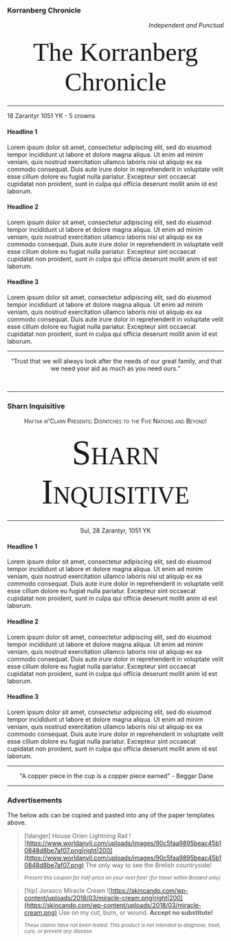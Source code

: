 
### Korranberg Chronicle
<div style="text-align:right;"><i>Independent and Punctual</i></div>
<p style="font-family: Garamond;font-size:60px;text-align:center;margin:20px;">The Korranberg Chronicle</p>
<hr>
  18 Zarantyr 1051 YK  -  5 crowns


#### Headline 1

Lorem ipsum dolor sit amet, consectetur adipiscing elit, sed do eiusmod tempor incididunt ut labore et dolore magna aliqua. Ut enim ad minim veniam, quis nostrud exercitation ullamco laboris nisi ut aliquip ex ea commodo consequat. Duis aute irure dolor in reprehenderit in voluptate velit esse cillum dolore eu fugiat nulla pariatur. Excepteur sint occaecat cupidatat non proident, sunt in culpa qui officia deserunt mollit anim id est laborum.



#### Headline 2

Lorem ipsum dolor sit amet, consectetur adipiscing elit, sed do eiusmod tempor incididunt ut labore et dolore magna aliqua. Ut enim ad minim veniam, quis nostrud exercitation ullamco laboris nisi ut aliquip ex ea commodo consequat. Duis aute irure dolor in reprehenderit in voluptate velit esse cillum dolore eu fugiat nulla pariatur. Excepteur sint occaecat cupidatat non proident, sunt in culpa qui officia deserunt mollit anim id est laborum.



#### Headline 3

Lorem ipsum dolor sit amet, consectetur adipiscing elit, sed do eiusmod tempor incididunt ut labore et dolore magna aliqua. Ut enim ad minim veniam, quis nostrud exercitation ullamco laboris nisi ut aliquip ex ea commodo consequat. Duis aute irure dolor in reprehenderit in voluptate velit esse cillum dolore eu fugiat nulla pariatur. Excepteur sint occaecat cupidatat non proident, sunt in culpa qui officia deserunt mollit anim id est laborum.



<hr>
<p style="text-align: center"> “Trust that we will always look after the needs of our great family, and that we need your aid as much as you need ours.” </p>
 <hr>


### Sharn Inquisitive

<div style="text-align:center;font-variant:small-caps">Haftak ir'Clarn Presents: Dispatches to the Five Nations and Beyond!</div>
<p style="font-family:Georgia;font-variant:small-caps;font-size:80px;text-align:center;margin:20px;">Sharn Inquisitive</p>
<hr>
<div style="text-align:center">Sul, 28 Zarantyr, 1051 YK</div>


#### Headline 1

Lorem ipsum dolor sit amet, consectetur adipiscing elit, sed do eiusmod tempor incididunt ut labore et dolore magna aliqua. Ut enim ad minim veniam, quis nostrud exercitation ullamco laboris nisi ut aliquip ex ea commodo consequat. Duis aute irure dolor in reprehenderit in voluptate velit esse cillum dolore eu fugiat nulla pariatur. Excepteur sint occaecat cupidatat non proident, sunt in culpa qui officia deserunt mollit anim id est laborum.


#### Headline 2

Lorem ipsum dolor sit amet, consectetur adipiscing elit, sed do eiusmod tempor incididunt ut labore et dolore magna aliqua. Ut enim ad minim veniam, quis nostrud exercitation ullamco laboris nisi ut aliquip ex ea commodo consequat. Duis aute irure dolor in reprehenderit in voluptate velit esse cillum dolore eu fugiat nulla pariatur. Excepteur sint occaecat cupidatat non proident, sunt in culpa qui officia deserunt mollit anim id est laborum.


#### Headline 3

Lorem ipsum dolor sit amet, consectetur adipiscing elit, sed do eiusmod tempor incididunt ut labore et dolore magna aliqua. Ut enim ad minim veniam, quis nostrud exercitation ullamco laboris nisi ut aliquip ex ea commodo consequat. Duis aute irure dolor in reprehenderit in voluptate velit esse cillum dolore eu fugiat nulla pariatur. Excepteur sint occaecat cupidatat non proident, sunt in culpa qui officia deserunt mollit anim id est laborum.


<hr>
<p style="text-align: center"> "A copper piece in the cup is a copper piece earned"  - Beggar Dane </p>
<hr>


### Advertisements

The below ads can be copied and pasted into any of the paper templates above.

>[!danger] House Orien Lightning Rail
>![https://www.worldanvil.com/uploads/images/90c5faa9895beac45b10848d8be7af07.png|right|200](https://www.worldanvil.com/uploads/images/90c5faa9895beac45b10848d8be7af07.png)
>The only way to see the Brelish countryside!
>
><small>*Present this coupon for half-price on your next fare! (for travel within Breland only)*</small>

>[!tip] Jorasco Miracle Cream
>![https://skincando.com/wp-content/uploads/2018/03/miracle-cream.png|right|200](https://skincando.com/wp-content/uploads/2018/03/miracle-cream.png)
>Use on my cut, burn, or wound. **Accept no substitute!**
>
><small>*These claims have not been tested. This product is not intended to diagnose, treat, cure, or prevent any disease.*</small>

